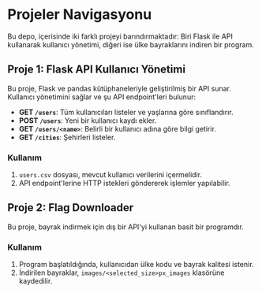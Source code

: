 # Projeler Navigasyonu

Bu depo, içerisinde iki farklı projeyi barındırmaktadır: Biri Flask ile API kullanarak kullanıcı yönetimi, diğeri ise ülke bayraklarını indiren bir program.

## Proje 1: Flask API Kullanıcı Yönetimi

Bu proje, Flask ve pandas kütüphaneleriyle geliştirilmiş bir API sunar. Kullanıcı yönetimini sağlar ve şu API endpoint'leri bulunur:

- **GET `/users`**: Tüm kullanıcıları listeler ve yaşlarına göre sınıflandırır.
- **POST `/users`**: Yeni bir kullanıcı kaydı ekler.
- **GET `/users/<name>`**: Belirli bir kullanıcı adına göre bilgi getirir.
- **GET `/cities`**: Şehirleri listeler.

### Kullanım

1. `users.csv` dosyası, mevcut kullanıcı verilerini içermelidir.
2. API endpoint'lerine HTTP istekleri göndererek işlemler yapılabilir.

## Proje 2: Flag Downloader

Bu proje, bayrak indirmek için dış bir API'yi kullanan basit bir programdır.

### Kullanım

1. Program başlatıldığında, kullanıcıdan ülke kodu ve bayrak kalitesi istenir.
2. İndirilen bayraklar, `images/<selected_size>px_images` klasörüne kaydedilir.




